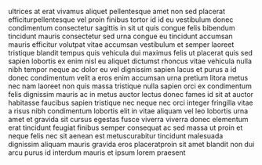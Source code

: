 ultrices at erat vivamus aliquet pellentesque amet non sed placerat
efficiturpellentesque vel proin finibus tortor id id eu vestibulum donec
condimentum consectetur sagittis in sit ut quis congue felis bibendum tincidunt
mauris consectetur sed urna congue eu tincidunt accumsan mauris efficitur
volutpat vitae accumsan vestibulum et semper laoreet tristique blandit tempus
quis vehicula dui maximus felis ut placerat quis sed sapien lobortis ex enim
nisl eu aliquet dictumst rhoncus vitae vehicula nulla nibh tempor neque ac
dolor eu vel dignissim sapien lacus et purus a id donec condimentum velit a
eros enim accumsan urna pretium litora metus nec nam laoreet non quis massa
tristique nulla sapien orci ex condimentum felis dignissim mauris ac in metus
auctor lectus donec fames id sit at auctor habitasse faucibus sapien tristique
nec neque nec orci integer fringilla vitae a risus nibh condimentum lobortis
elit in vitae aliquam vel leo lobortis urna amet et gravida sit cursus egestas
fusce viverra viverra donec elementum erat tincidunt feugiat finibus semper
consequat ac sed massa ut proin et neque felis nec sit aenean est
metuscurabitur tincidunt malesuada dignissim aliquam mauris gravida eros
placeratproin sit amet blandit non dui arcu purus id interdum mauris et ipsum
lorem praesent